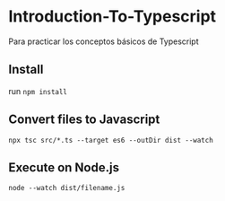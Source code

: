 # Introduction-To-Typescript

Para practicar los conceptos básicos de Typescript

## Install

run `npm install`

## Convert files to Javascript

`npx tsc src/*.ts --target es6 --outDir dist --watch`

## Execute on Node.js

`node --watch dist/filename.js`
